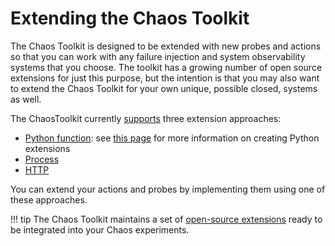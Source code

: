 # Extending the Chaos Toolkit

The Chaos Toolkit is designed to be extended with new probes and actions so that
you can work with any failure injection and system observability systems that you choose. The toolkit has a growing number of open source extensions for just this purpose, but the intention is that you may also want to extend the Chaos Toolkit for your own unique, possible closed, systems as well.

The ChaosToolkit currently [supports][api] three extension approaches:

[api]: ../api/experiment.md
[pyfuncapi]: ../api/experiment.md#python-provider
[httpapi]: ../api/experiment.md#http-provider
[procapi]: ../api/experiment.md#process-provider

* [Python function][pyfuncapi]: see [this page](extending-with-python.md) for more information on creating Python extensions
* [Process][procapi]
* [HTTP][httpapi]

You can extend your actions and probes by implementing them using one of these
approaches.

!!! tip
    The Chaos Toolkit maintains a set of [open-source extensions][ext] ready to
    be integrated into your Chaos experiments.

[ext]: https://github.com/search?utf8=%E2%9C%93&q=topic%3Achaostoolkit-extension&type=Repositories